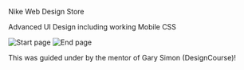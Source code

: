 Nike Web Design Store

Advanced UI Design including working Mobile CSS

![Start page](https://user-images.githubusercontent.com/106621740/210012255-7402f3c4-92d3-4ec3-a5fe-853c069619d0.PNG)
![End page](https://user-images.githubusercontent.com/106621740/210012257-b8c95690-3d1e-4c8e-84a8-d659f48c15d7.PNG)


This was guided under by the mentor of Gary Simon (DesignCourse)!

